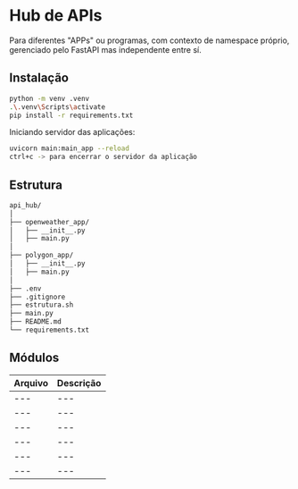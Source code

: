 # Hub de APIs

Para diferentes "APPs" ou programas, com contexto de namespace próprio, gerenciado pelo FastAPI mas independente entre sí.

## Instalação
```sh
python -m venv .venv
.\.venv\Scripts\activate
pip install -r requirements.txt
```

Iniciando servidor das aplicações:

```sh
uvicorn main:main_app --reload
ctrl+c -> para encerrar o servidor da aplicação 
```
## Estrutura
```sh
api_hub/
│
├── openweather_app/
│   ├── __init__.py
│   ├── main.py
│
├── polygon_app/
│   ├── __init__.py
│   ├── main.py
│
├── .env
├── .gitignore
├── estrutura.sh
├── main.py
├── README.md
└── requirements.txt
```

## Módulos



| Arquivo | Descrição |
| ------ | ------ |
| --- | --- |
| --- | --- |
| --- | --- |
| --- | --- |
| --- | --- |
| --- | --- |
